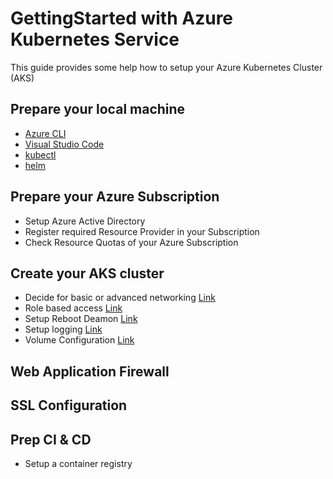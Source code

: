 # GettingStarted with Azure Kubernetes Service
This guide provides some help how to setup your Azure Kubernetes Cluster (AKS)

## Prepare your local machine
* [Azure CLI](https://docs.microsoft.com/cli/azure/install-azure-cli)
* [Visual Studio Code](https://code.visualstudio.com/download)
* [kubectl](https://kubernetes.io/docs/tasks/tools/install-kubectl/)
* [helm](https://github.com/helm/helm/releases)

## Prepare your Azure Subscription
* Setup Azure Active Directory
* Register required Resource Provider in your Subscription
* Check Resource Quotas of your Azure Subscription

## Create your AKS cluster
* Decide for basic or advanced networking [Link](https://docs.microsoft.com/en-us/azure/aks/configure-advanced-networking)
* Role based access [Link](https://docs.microsoft.com/en-us/azure/aks/operator-best-practices-identity)
* Setup Reboot Deamon [Link](https://docs.microsoft.com/en-us/azure/aks/node-updates-kured)
* Setup logging [Link](https://docs.microsoft.com/en-us/azure/azure-monitor/insights/container-insights-overview?toc=%2Fen-us%2Fazure%2Faks%2FTOC.json&bc=%2Fen-us%2Fazure%2Fbread%2Ftoc.json)
* Volume Configuration [Link](https://docs.microsoft.com/en-us/azure/aks/azure-files-dynamic-pv)

## Web Application Firewall

## SSL Configuration

## Prep CI & CD
* Setup a container registry
